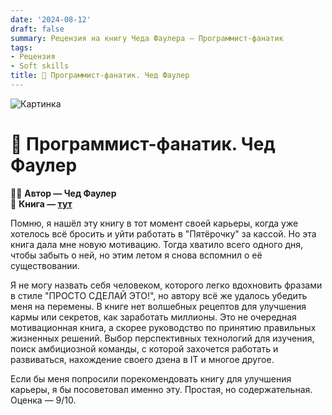 ```yaml
---
date: '2024-08-12'
draft: false
summary: Рецензия на книгу Чеда Фаулера — Программист-фанатик
tags:
- Рецензия
- Soft skills
title: 🙂 Программист-фанатик. Чед Фаулер
---
```


![Картинка](http://localhost:1313/images/posts/image_7.jpg)

# 🙂 **Программист-фанатик. Чед Фаулер**

🧍‍♂️ **Автор — Чед Фаулер**\
📕 **Книга — [тут](https://t.me/c/2238954094/4)**

Помню, я нашёл эту книгу в тот момент своей карьеры, когда уже хотелось всё бросить и уйти работать в "Пятёрочку" за кассой. Но эта книга дала мне новую мотивацию. Тогда хватило всего одного дня, чтобы забыть о ней, но этим летом я снова вспомнил о её существовании.

Я не могу назвать себя человеком, которого легко вдохновить фразами в стиле "ПРОСТО СДЕЛАЙ ЭТО!", но автору всё же удалось убедить меня на перемены. В книге нет волшебных рецептов для улучшения кармы или секретов, как заработать миллионы. Это не очередная мотивационная книга, а скорее руководство по принятию правильных жизненных решений. Выбор перспективных технологий для изучения, поиск амбициозной команды, с которой захочется работать и развиваться, нахождение своего дзена в IT и многое другое.

Если бы меня попросили порекомендовать книгу для улучшения карьеры, я бы посоветовал именно эту. Простая, но содержательная. Оценка — 9/10.
